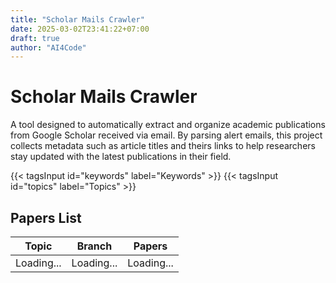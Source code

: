 ```yaml
---
title: "Scholar Mails Crawler"
date: 2025-03-02T23:41:22+07:00
draft: true
author: "AI4Code"
---
```


# Scholar Mails Crawler

A tool designed to automatically extract and organize academic publications from Google Scholar received via email. By parsing alert emails, this project collects metadata such as article titles and theirs links to help researchers stay updated with the latest publications in their field.

{{< tagsInput id="keywords" label="Keywords" >}}
{{< tagsInput id="topics" label="Topics" >}}

## Papers List

| Topic      | Branch     | Papers     |
| ---------- | ---------- | ---------- |
| Loading... | Loading... | Loading... |

<script type="text/javascript">
  async function fetchData() {
  const url = 'https://raw.githubusercontent.com/manhtdd/scholar_alters/master/data/papers.jsonl';
  try {
    const response = await fetch(url);
    const textData = await response.text(); // Read the response as text
    const lines = textData.trim().split('\n'); // Split the text into lines
    const data = lines.map(line => JSON.parse(line)); // Parse each line as JSON
    console.log(data);

    window.fetchedData = data;

    const table = document.querySelector('table tbody');
    table.innerHTML = '';

    data.forEach(paper => {
      const row = document.createElement('tr');
      row.innerHTML = `
        <td>${paper.topic || 'N/A'}</td>
        <td>${paper.branch || 'N/A'}</td>
        <td><a href="${paper.link}" target="_blank">${paper.title}</a></td>
      `;
      table.appendChild(row);
    });
  } catch (error) {
    console.error('Error fetching the data:', error);
  }
}

  // Search function to filter the table based on tags input
  function searchTable() {
    const keywords = document.getElementById('keywords').value.toLowerCase();
    const topics = document.getElementById('topics').value.toLowerCase();
    
    // Filter fetched data based on tags and rebuild the table
    const filteredData = window.fetchedData.filter(paper => {
      const matchesKeywords = keywords ? paper.title.toLowerCase().includes(keywords) : true;
      const matchesTopics = topics ? paper.topic.toLowerCase().includes(topics) : true;
      return matchesKeywords && matchesTopics;
    });

    // Rebuild the table with filtered data
    const table = document.querySelector('table tbody');
    table.innerHTML = '';  // Clear existing rows
    filteredData.forEach(paper => {
      const row = document.createElement('tr');
      row.innerHTML = `
        <td>${paper.topic || 'N/A'}</td>
        <td>${paper.branch || 'N/A'}</td>
        <td><a href="${paper.link}" target="_blank">${paper.title}</a></td>
      `;
      table.appendChild(row);
    });
  }

  // Call the fetchData function when the page loads
  document.addEventListener('DOMContentLoaded', () => {
    fetchData();

    // Add event listeners to the tags input fields for search
    document.getElementById('keywords').addEventListener('input', searchTable);
    document.getElementById('topics').addEventListener('input', searchTable);
  });
</script>
